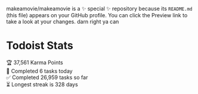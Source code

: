 makeamovie/makeamovie is a ✨ special ✨ repository because its `README.md` (this file) appears on your GitHub profile.
You can click the Preview link to take a look at your changes. darn right ya can

# Todoist Stats

<!-- TODO-IST:START -->
🏆  37,561 Karma Points           
🌸  Completed 6 tasks today           
✅  Completed 26,959 tasks so far           
⏳  Longest streak is 328 days
<!-- TODO-IST:END -->